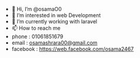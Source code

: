 - 👋 Hi, I’m @osamaO0
- 👀 I’m interested in web Development
- 🌱 I’m currently working with laravel
- 📫 How to reach me 
- phone     : 01061851679
- email     : osamashrara00@gmail.com
- facebook  : https://web.facebook.com/osama2467

<!---
osamaO0/osamaO0 is a ✨ special ✨ repository because its `README.md` (this file) appears on your GitHub profile.
You can click the Preview link to take a look at your changes.
--->
